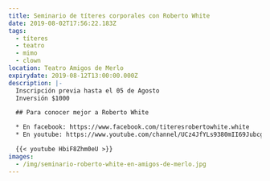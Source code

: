 ```yaml
---
title: Seminario de títeres corporales con Roberto White
date: 2019-08-02T17:56:22.183Z
tags:
  - títeres
  - teatro
  - mimo
  - clown
location: Teatro Amigos de Merlo
expirydate: 2019-08-12T13:00:00.000Z
description: |-
  Inscripción previa hasta el 05 de Agosto
  Inversión $1000

  ## Para conocer mejor a Roberto White

  * En facebook: https://www.facebook.com/titeresrobertowhite.white
  * En youtube: https://www.youtube.com/channel/UCz4JfYLs9380mII69Jubcgw

  {{< youtube HbiF8Zhm0eU >}}
images:
  - /img/seminario-roberto-white-en-amigos-de-merlo.jpg
---
```


